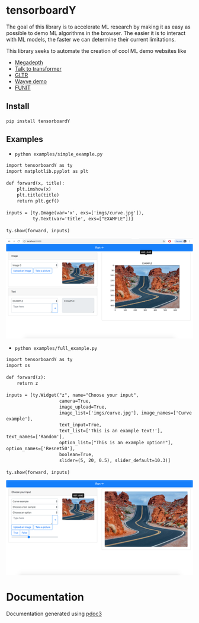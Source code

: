# tensorboardY
The goal of this library is to accelerate ML research by making it as easy as possible to demo ML algorithms in the browser. The easier it is to interact with ML models, the faster we can determine their current limitations.

This library seeks to automate the creation of cool ML demo websites like

* [Megadepth](http://megadepthdemo.pythonanywhere.com/)
* [Talk to transformer](https://talktotransformer.com/?ref=producthunt)
* [GLTR](http://gltr.io/dist/index.html)
* [Wayve demo](http://perception.wayve.ai/)
* [FUNIT](https://nvlabs.github.io/FUNIT/petswap.html)

## Install
`pip install tensorboardY`

## Examples
* `python examples/simple_example.py`

```
import tensorboardY as ty
import matplotlib.pyplot as plt

def forward(x, title):
    plt.imshow(x)
    plt.title(title)
    return plt.gcf()

inputs = [ty.Image(var='x', exs=['imgs/curve.jpg']),
          ty.Text(var='title', exs=["EXAMPLE"])]

ty.show(forward, inputs)
```
<img src="https://github.com/jonahthelion/tensorboardY/raw/master/imgs/simple_example_site.png" width="800" />

* `python examples/full_example.py`

```
import tensorboardY as ty
import os

def forward(z):
    return z

inputs = [ty.Widget("z", name="Choose your input",
                    camera=True,
                    image_upload=True,
                    image_list=['imgs/curve.jpg'], image_names=['Curve example'],
                    text_input=True,
                    text_list=['This is an example text!'], text_names=['Random'],
                    option_list=["This is an example option!"], option_names=['Resnet50'],
                    boolean=True,
                    slider=(5, 20, 0.5), slider_default=10.3)]

ty.show(forward, inputs)
```
<img src="https://github.com/jonahthelion/tensorboardY/raw/master/imgs/full_example_site.png" width="800" />

# Documentation
Documentation generated using [pdoc3](https://pdoc3.github.io/pdoc/)
